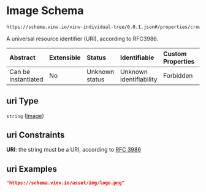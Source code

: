 # Image Schema

```txt
https://schema.vinv.io/vinv-individual-tree/0.0.1.json#/properties/crown/properties/image_crown/properties/uri
```

A universal resource identifier (URI), according to RFC3986.

| Abstract            | Extensible | Status         | Identifiable            | Custom Properties | Additional Properties | Access Restrictions | Defined In                                                                                                              |
| :------------------ | :--------- | :------------- | :---------------------- | :---------------- | :-------------------- | :------------------ | :---------------------------------------------------------------------------------------------------------------------- |
| Can be instantiated | No         | Unknown status | Unknown identifiability | Forbidden         | Allowed               | none                | [dereferenced.doc.json\*](../../../../../vinv-schemas/vinv-tree/out/0.0.1/dereferenced.doc.json "open original schema") |

## uri Type

`string` ([Image](dereferenced-properties-crown-properties-image-of-the-trunk-properties-image.md))

## uri Constraints

**URI**: the string must be a URI, according to [RFC 3986](https://tools.ietf.org/html/rfc3986 "check the specification")

## uri Examples

```json
"https://schema.vinv.io/asset/img/logo.png"
```
